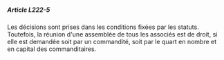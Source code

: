 ##### Article L222-5

Les décisions sont prises dans les conditions fixées par les statuts. Toutefois, la réunion d'une assemblée de tous les associés est de droit, si elle est demandée soit par un commandité, soit par le quart en nombre et en capital des commanditaires.

